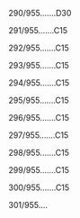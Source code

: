 290/955.......D30 


291/955.......C15 


292/955.......C15 


293/955.......C15 


294/955.......C15 


295/955.......C15 


296/955.......C15 


297/955.......C15 


298/955.......C15 


299/955.......C15 


300/955.......C15 


301/955.... 

